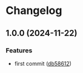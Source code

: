 # Changelog

## 1.0.0 (2024-11-22)


### Features

* first commit ([db58612](https://github.com/stevearc/benchmark.nvim/commit/db5861266656a4a72d2c5a801a8a2ebaf670b47f))
